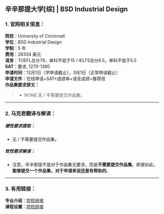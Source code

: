 ## 辛辛那提大学[综] | BSD Industrial Design


### 1. 官网相关信息：

**院校**：University of Cincinnati   
**学位**：BSD Industrial Design  
**学制**：5 年  
**费用**：26334 美元  
**语言**：TOEFL总分79，单科不低于15 / IELTS总分6.5，单科不低于5.5  
**SAT**：要求, 1270-1380    
**申请时间**：12月1日（早申请截止），3月1日（正常申请截止）   
**申请文件**：在线申请+SAT+成绩单+语言成绩+推荐信  
**作品集要求原文：**   

> - NONE.无 / 不需要提交作品集。

---


### 2. 马克君翻译与解读：

##### 硬性要求提取：
- 无 / 不需要提交作品集。


##### 软性要求解读：
- 注意，辛辛那提不是对于作品集无要求，而是**不需要提交作品集**。即便如此，**能够提交一个作品集，对于申请来说还是有帮助的**。

---


### 3. 有用链接：

**专业介绍**：[院校链接](http://daap.uc.edu/academics/sod/programs/BS-industrial/)  
**课程设置**：[院校链接](https://webapps2.uc.edu/ecurriculum/DegreePrograms/Program/Detail/23BC-INDL-BSDES)
